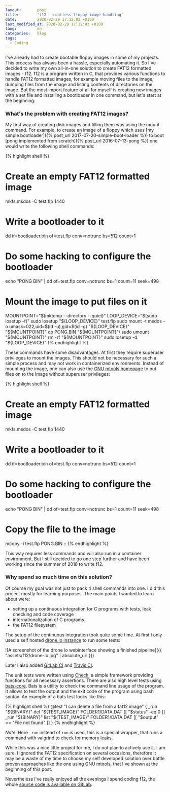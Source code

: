 ```yaml
---
layout:       post
title:        'f12 - rootless floppy image handling'   
date:         2020-02-29 17:12:03 +0100
last_modified_at: 2020-02-29 17:12:03 +0100
lang:         en
categories:   blog
tags:
  - Coding
---
```


I've already had to create bootable floppy images in some of my projects.
This process has always been a hassle, especially automating it.
So I've decided to write my own all-in-one solution to create FAT12 formatted
images - f12.
f12 is a program written in C, that provides various functions to handle FAT12
formatted images, for example moving files to the image, dumping files from the
image and listing contents of directories on the image.
But the most import feature of all for myself is creating new images with a set
file and installing a bootloader in one command, but let's start at the
beginning:

### What's the problem with creating FAT12 images?

My first way of creating disk images and filling them was using the mount
command.
For example, to create an image of a floppy which uses
[my simple bootloader]({% post_url 2017-07-20-simple-boot-loader %})
to boot
[pong implemented from scratch]({% post_url 2016-07-13-pong %})
one would write the following shell commands:

{% highlight shell %}
# Create an empty FAT12 formatted image
mkfs.msdos -C test.flp 1440
# Write a bootloader to it
dd if=bootloader.bin of=test.flp conv=notrunc bs=512 count=1
# Do some hacking to configure the bootloader
echo "PONG    BIN" | dd of=test.flp conv=notrunc bs=1 count=11 seek=498
# Mount the image to put files on it
MOUNTPOINT="$(mktemp --directory --quiet)"
LOOP_DEVICE="$(sudo losetup -f)"
sudo losetup "${LOOP_DEVICE}" test.flp
sudo mount -t msdos -o umask=022,uid=$(id -u),gid=$(id -g) "${LOOP_DEVICE}" "${MOUNTPOINT}"
cp PONG.BIN "${MOUNTPOINT}"/
sudo umount "${MOUNTPOINT}"
rm -rf "${MOUNTPOINT}"
sudo losetup -d "${LOOP_DEVICE}"
{% endhighlight %}

These commands have some disadvantages.
At first they require superuser privileges to mount the images.
This should not be necessary for such a simple process and may not work in
containerized  environments.
Instead of mounting the image, one can also use the
[GNU mtools homepage](https://www.gnu.org/software/mtools)
to put files on to the image without superuser privileges:

{% highlight shell %}
# Create an empty FAT12 formatted image
mkfs.msdos -C test.flp 1440
# Write a bootloader to it
dd if=bootloader.bin of=test.flp conv=notrunc bs=512 count=1
# Do some hacking to configure the bootloader
echo "PONG    BIN" | dd of=test.flp conv=notrunc bs=1 count=11 seek=498
# Copy the file to the image
mcopy -i test.flp PONG.BIN ::
{% endhighlight %}

This way requires less commands and will also run in a container environment.
But I still decided to go one step further and have been working since the
summer of 2018 to write f12.

### Why spend so much time on this solution?

Of course my goal was not just to pack 4 shell commands into one.
I did this project mostly for learning purposes.
The main points I wanted to learn about were:
* setting up a continuous integration for C programs with tests, leak checking
and code coverage
* internationalization of C programs
* the FAT12 filesystem

The setup of the continuous integration took quite some time.
At first I only used a self hosted
[drone.io instance](https://drone.io)
to run some tests:

![A screenshot of the drone io webinterface showing a finished pipeline]({{ "assets/f12/drone-io.jpg" | absolute_url }})

Later I also added [GitLab CI](https://gitlab.com/kalehmann/f12/pipelines) and
[Travis CI](https://travis-ci.org/kalehmann/f12).

The unit tests were written using [Check](https://libcheck.github.io/check), a
simple framework providing functions for all necessary assertions.
There are also high level tests using
[bats-core](https://github.com/bats-core/bats-core).
Bats is a utility to check the command line usage of the program.
It allows to test the output and the exit code of the program using bash syntax.
An example of a bats test looks like this:

{% highlight shell %}
@test "I can delete a file from a fat12 image" {
    _run "${BINARY}" del "${TEST_IMAGE}" FOLDER1/DATA.DAT
    [[ "$status" -eq 0 ]]
    _run "${BINARY}" list "${TEST_IMAGE}" FOLDER1/DATA.DAT
    [[ "$output" == "File not found" ]]
}
{% endhighlight %}

_Note:_ Here `_run` instead of `run` is used, this is a special wrapper, that
runs a command with valgrind to check for memory leaks.

While this was a nice little project for me, I do not plan to actively use it.
I am sure, I ignored the FAT12 specification on several occasions, therefore it
may be a waste of my time to choose my self developed solution over battle
proven approaches like the one using GNU mtools, that I've shown at the beginning
of this post.

Nevertheless I've really enjoyed all the evenings I spend coding f12, the whole
[source code is available on GitLab](https://gitlab.com/kalehmann/f12).
